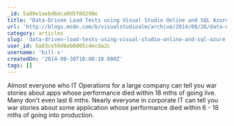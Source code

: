 ```yaml
---
_id: 5a88e1aebd6dca0d5f0d290e
title: "Data-Driven Load Tests using Visual Studio Online and SQL Azure"
url: 'http://blogs.msdn.com/b/visualstudioalm/archive/2014/08/26/data-driven-load-tests-using-visual-studio-online-and-sql-azure.aspx'
category: articles
slug: 'data-driven-load-tests-using-visual-studio-online-and-sql-azure'
user_id: 5a83ce59d6eb0005c4ecda2c
username: 'bill-s'
createdOn: '2014-08-30T10:08:18.000Z'
tags: []
---
```


Almost everyone who IT Operations for a large company can tell you war stories about apps whose performance died within 18 mths of going live. Many don't even last 6 mths. Nearly everyone in corporate IT can tell you war stories about some application whose performance died within 6 - 18 mths of going into production.
